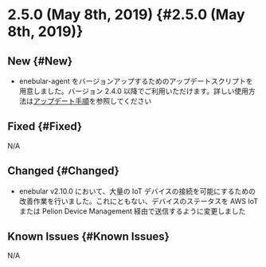 # 2.5.0 (May 8th, 2019) {#2.5.0 (May 8th, 2019)}

## New {#New}

- enebular-agent をバージョンアップするためのアップデートスクリプトを用意しました。バージョン 2.4.0 以降でご利用いただけます。詳しい使用方法は[アップデート手順](../../EnebularAgent/Updater.md)を参照してください

## Fixed {#Fixed}

N/A

## Changed {#Changed}

- enebular v2.10.0 において、大量の IoT デバイスの接続を可能にするための改善作業を行いました。これにともない、デバイスのステータスを AWS IoT または Pelion Device Management 経由で送信するように変更しました

## Known Issues {#Known Issues}

N/A
